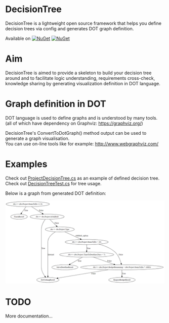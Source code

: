 # DecisionTree

DecisionTree is a lightweight open source framework that helps you define decision trees via config and generates DOT graph definition.<br>

Available on [![NuGet](https://img.shields.io/nuget/v/DecisionTree.svg)](https://www.nuget.org/packages/DecisionTree/) [![NuGet](https://img.shields.io/npm/l/express.svg)](https://github.com/Smrecz/DecisionTree/blob/master/LICENSE)<br>

# Aim

DecisionTree is aimed to provide a skeleton to build your decision tree around and to facilitate logic understanding, requirements cross-check, knowledge sharing by generating visualization definition in DOT language.<br>

# Graph definition in DOT
DOT language is used to define graphs and is understood by many tools.<br>
(all of which have dependency on Graphviz: https://graphviz.org/)<br>

DecisionTree's ConvertToDotGraph() method output can be used to generate a graph visualisation.<br>
You can use on-line tools like for example: http://www.webgraphviz.com/<br>

# Examples
Check out [ProjectDecisionTree.cs](https://github.com/Smrecz/DecisionTree/blob/master/DecisionTree.Tests/Tree/ProjectDecisionTree.cs) as an example of defined decision tree.<br>
Check out [DecisionTreeTest.cs](https://github.com/Smrecz/DecisionTree/blob/master/DecisionTree.Tests/DecisionTreeTest.cs) for tree usage.<br>

Below is a graph from generated DOT definition:<br>

![ProjectDecisionTree Graph](https://github.com/Smrecz/DecisionTree/blob/master/ProjectDecisionTree.png)

# TODO
More documentation...

